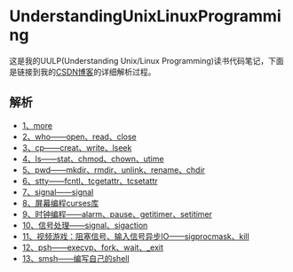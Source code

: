 # UnderstandingUnixLinuxProgramming
这是我的UULP(Understanding Unix/Linux Programming)读书代码笔记，下面是链接到我的[CSDN博客](https://blog.csdn.net/revendell/category_10126099.html)的详细解析过程。
## 解析
- [1、more](https://blog.csdn.net/Revendell/article/details/108066931)<br>
- [2、who——open、read、close](https://blog.csdn.net/Revendell/article/details/108090445)<br>
- [3、cp——creat、write、lseek](https://mp.csdn.net/console/editor/html/108112491)<br>
- [4、ls——stat、chmod、chown、utime](https://blog.csdn.net/Revendell/article/details/108209679)<br>
- [5、pwd——mkdir、rmdir、unlink、rename、chdir](https://blog.csdn.net/Revendell/article/details/108249386)<br>
- [6、stty——fcntl、tcgetattr、tcsetattr](https://blog.csdn.net/Revendell/article/details/108270881)<br>
- [7、signal——signal](https://blog.csdn.net/Revendell/article/details/108305319)<br>
- [8、屏幕编程curses库](https://blog.csdn.net/Revendell/article/details/108392686)<br>
- [9、时钟编程——alarm、pause、getitimer、setitimer](https://blog.csdn.net/Revendell/article/details/108393109)<br>
- [10、信号处理——signal、sigaction](https://blog.csdn.net/Revendell/article/details/108412851)<br>
- [11、视频游戏：阻塞信号、输入信号异步IO——sigprocmask、kill](https://blog.csdn.net/Revendell/article/details/108413822)<br>
- [12、psh——execvp、fork、wait、_exit](https://blog.csdn.net/Revendell/article/details/108438677)<br>
- [13、smsh——编写自己的shell](https://blog.csdn.net/Revendell/article/details/108478047)<br>
